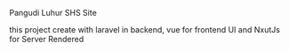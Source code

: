 Pangudi Luhur SHS Site

this project create with laravel in backend, vue for frontend UI and NxutJs for Server Rendered 
